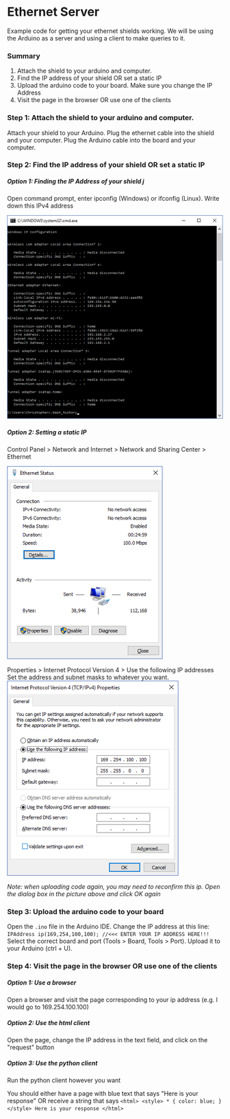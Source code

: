 # Ethernet Server
Example code for getting your ethernet shields working. We will be using the Arduino as a server and using a client to make queries to it.

### Summary
1. Attach the shield to your arduino and computer.
2. Find the IP address of your shield OR set a static IP
3. Upload the arduino code to your board. Make sure you change the IP Address
4. Visit the page in the browser OR use one of the clients

### Step 1: Attach the shield to your arduino and computer.
Attach your shield to your Arduino. Plug the ethernet cable into the shield and your computer. Plug the Arduino cable into the board and your computer.

### Step 2: Find the IP address of your shield OR set a static IP
##### Option 1: Finding the IP Address of your shield j
Open command prompt, enter ipconfig (Windows) or ifconfig (Linux). Write down this IPv4 address

![ipconfig](ipconfig.png)

##### Option 2: Setting a static IP
Control Panel > Network and Internet > Network and Sharing Center > Ethernet

![ethernet panel](ethernet.png)

Properties > Internet Protocol Version 4 > Use the following IP addresses
Set the address and subnet masks to whatever you want.
![ipv4](ipv4.png)

*Note: when uploading code again, you may need to reconfirm this ip. Open the dialog box in the picture above and click OK again*

### Step 3: Upload the arduino code to your board
Open the `.ino` file in the Arduino IDE. Change the IP address at this line: `IPAddress ip(169,254,100,100); //<<< ENTER YOUR IP ADDRESS HERE!!! `
Select the correct board and port (Tools > Board, Tools > Port). Upload it to your Arduino (ctrl + U).

### Step 4: Visit the page in the browser OR use one of the clients
##### Option 1: Use a browser
Open a browser and visit the page corresponding to your ip address (e.g. I would go to 169.254.100.100)
##### Option 2: Use the html client
Open the page, change the IP address in the text field, and click on the "request" button
##### Option 3: Use the python client
Run the python client however you want

You should either have a page with blue text that says "Here is your response" OR receive a string that says
`<html> <style> * { color: blue; } </style> Here is your response </html>`
